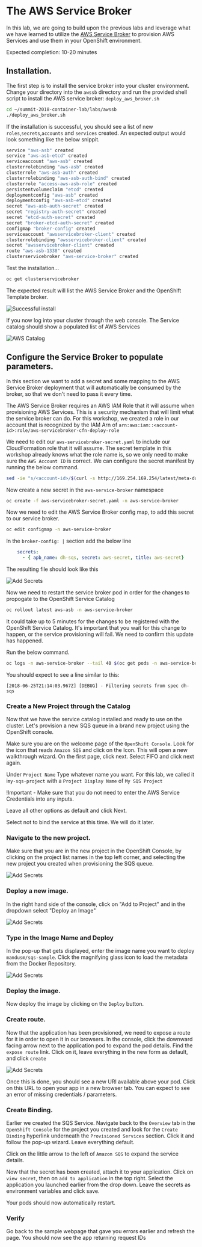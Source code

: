# The AWS Service Broker

In this lab, we are going to build upon the previous labs and leverage what we have learned to utilize the [AWS Service Broker](https://github.com/awslabs/aws-servicebroker) to provision AWS Services and use them in your OpenShift environment.

Expected completion: 10-20 minutes

## Installation.
The first step is to install the service broker into your cluster environment. Change your directory into the `awssb` directory and run the provided shell script to install the AWS service broker: `deploy_aws_broker.sh`

```bash
cd ~/summit-2018-container-lab/labs/awssb
./deploy_aws_broker.sh
```

If the installation is successful, you should see a list of new `roles`,`secrets`,`accounts` and `services` created. An expected output would look something like the below snippit.

```bash
service "aws-asb" created
service "aws-asb-etcd" created
serviceaccount "aws-asb" created
clusterrolebinding "aws-asb" created
clusterrole "aws-asb-auth" created
clusterrolebinding "aws-asb-auth-bind" created
clusterrole "access-aws-asb-role" created
persistentvolumeclaim "etcd" created
deploymentconfig "aws-asb" created
deploymentconfig "aws-asb-etcd" created
secret "aws-asb-auth-secret" created
secret "registry-auth-secret" created
secret "etcd-auth-secret" created
secret "broker-etcd-auth-secret" created
configmap "broker-config" created
serviceaccount "awsservicebroker-client" created
clusterrolebinding "awsservicebroker-client" created
secret "awsservicebroker-client" created
route "aws-asb-1338" created
clusterservicebroker "aws-service-broker" created
```

Test the installation...

```bash
oc get clusterservicebroker
```

The expected result will list the AWS Service Broker and the OpenShift Template broker.

![Successful install](/api/workshops/openshift_rh_summit_2018/content/assets/labs/awssb/img/oc-get-csb.png "Successful install")

If you now log into your cluster through the web console. The Service catalog should show a populated list of AWS Services

![AWS Catalog](/api/workshops/openshift_rh_summit_2018/content/assets/labs/awssb/img/sc-awssb-listing.png "List of AWS Services")

## Configure the Service Broker to populate parameters. 
In this section we want to add a secret and some mapping to the AWS Service Broker deployment that will automatically be consumed by the broker, so that we don't need to pass it every time.

The AWS Service Broker requires an AWS IAM Role that it will assume when provisioning AWS Services. This is a security mechanism that will limit what the service broker can do. For this workshop, we created a role in our account that is recognized by the IAM Arn of `arn:aws:iam::<account-id>:role/aws-servicebroker-cfn-deploy-role`

We need to edit our `aws-servicebroker-secret.yaml` to include our CloudFormation role that it will assume. The secret template in this workshop already knows what the role name is, so we only need to make sure the `AWS Account ID` is correct. We can configure the secret manifest by running the below command.

```bash
sed -ie "s/<account-id>/$(curl -s http://169.254.169.254/latest/meta-data/iam/info/ | grep -oP '\d*(?=\:instance-profile)')/g" aws-servicebroker-secret.yaml
```

Now create a new secret in the `aws-service-broker` namespace

```bash
oc create -f aws-servicebroker-secret.yaml -n aws-service-broker
```

Now we need to edit the AWS Service Broker config map, to add this secret to our service broker. 

```bash
oc edit configmap -n aws-service-broker
```

In the `broker-config: |` section add the below line

```yaml
    secrets:
      - { apb_name: dh-sqs, secret: aws-secret, title: aws-secret}
```

The resulting file should look like this

![Add Secrets](/api/workshops/openshift_rh_summit_2018/content/assets/labs/awssb/img/add-awssb-secret.png "Add APB Secrets")

Now we need to restart the service broker pod in order for the changes to propogate to the OpenShift Service Catalog

```bash
oc rollout latest aws-asb -n aws-service-broker
```

It could take up to 5 minutes for the changes to be registered with the OpenShift Service Catalog. It's important that you wait for this change to happen, or the service provisioning will fail. We need to confirm this update has happened. 

Run the below command.

```bash
oc logs -n aws-service-broker --tail 40 $(oc get pods -n aws-service-broker | grep -oE 'aws-asb-[0-9]-[aA0-zZ9]*') | grep "Filtering secrets"
```

You should expect to see a line similar to this:
```
[2018-06-25T21:14:03.967Z] [DEBUG] - Filtering secrets from spec dh-sqs
```

### Create a New Project through the Catalog 
Now that we have the service catalog installed and ready to use on the cluster. Let's provision a new SQS queue in a brand new project using the OpenShift console.

Make sure you are on the welcome page of the `OpenShift Console`. Look for the icon that reads `Amazon SQS` and click on the Icon. This will open a new walkthrough wizard.
On the first page, click next. Select FIFO and click next again. 

Under `Project Name` Type whatever name you want. For this lab, we called it i`my-sqs-project` with a `Project Display Name` of `My SQS Project`

!Important - Make sure that you do not need to enter the AWS Service Credentials into any inputs. 

Leave all other options as default and click Next.

Select not to bind the service at this time. We will do it later.

### Navigate to the new project. 
Make sure that you are in the new project in the OpenShift Console, by clicking on the project list names in the top left corner, and selecting the new project you created when provisioning the SQS queue.

![Add Secrets](/api/workshops/openshift_rh_summit_2018/content/assets/labs/awssb/img/change-project.png "Add APB Secrets")

### Deploy a new image. 
In the right hand side of the console, click on "Add to Project" and in the dropdown select "Deploy an Image"

![Add Secrets](/api/workshops/openshift_rh_summit_2018/content/assets/labs/awssb/img/deploy-image.png "Add APB Secrets")

### Type in the Image Name and Deploy
In the pop-up that gets displayed, enter the image name you want to deploy `mandusm/sqs-sample`. Click the magnifying glass icon to load the metadata from the Docker Repository. 

![Add Secrets](/api/workshops/openshift_rh_summit_2018/content/assets/labs/awssb/img/image-metadata.png "Add APB Secrets")

### Deploy the image. 
Now deploy the image by clicking on the `Deploy` button. 

### Create route. 
Now that the application has been provisioned, we need to expose a route for it in order to open it in our browsers. In the console, click the downward facing arrow next to the application pod to expand the pod details. Find the `expose route` link. Click on it, leave everything in the new form as default, and click `create`

![Add Secrets](/api/workshops/openshift_rh_summit_2018/content/assets/labs/awssb/img/create-route.png "Add APB Secrets")

Once this is done, you should see a new URl available above your pod. Click on this URL to open your app in a new browser tab. You can expect to see an error of missing credentials / parameters. 

### Create Binding. 
Earlier we created the SQS Service. Navigate back to the `Overview` tab in the `OpenShift Console` for the project you created and look for the `Create Binding` hyperlink underneath the `Provisioned Services` section. Click it and follow the pop-up wizard. Leave everything default. 

Click on the little arrow to the left of `Amazon SQS` to expand the service details.

Now that the secret has been created, attach it to your application. Click on `view secret`, then on `add to application` in the top right. Select the application you launched earlier from the drop down. Leave the secrets as environment variables and click save. 

Your pods should now automatically restart.

### Verify
Go back to the sample webpage that gave you errors earlier and refresh the page. You should now see the app returning request IDs



